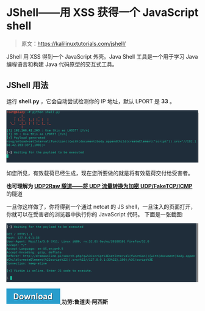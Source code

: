 # JShell——用 XSS 获得一个 JavaScript shell

> 原文：<https://kalilinuxtutorials.com/jshell/>

JShell 用 XSS 得到一个 JavaScript 外壳。Java Shell 工具是一个用于学习 Java 编程语言和构建 Java 代码原型的交互式工具。<wbr>

## **JShell 用法**

运行 **shell.py** ，它会自动尝试检测你的 IP 地址，默认 LPORT 是 **33** 。

![](img/e58b813257b6ea0e9d737b8f9331901a.png)

如您所见，有效载荷已经生成，现在您所要做的就是将有效载荷交付给受害者。

**也可理解为 [UDP2Raw 隧道——将 UDP 流量转换为加密 UDP/FakeTCP/ICMP](https://kalilinuxtutorials.com/udp2raw-tunnel/)** 的隧道

一旦你这样做了，你将得到一个通过 netcat 的 JS shell，一旦注入的页面打开，你就可以在受害者的浏览器中执行你的 JavaScript 代码。
下面是一张截图:

![](img/3199d0d92ccf91f4cfa323a7e5ca46f0.png)

[![](img/d861a9096555aeb1980fc054015933d7.png) ](https://github.com/s0md3v/JShell) **功劳:鲁道夫·阿西斯**